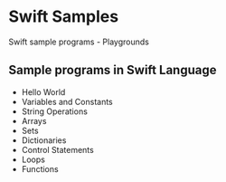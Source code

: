 # Swift Samples
Swift sample programs - Playgrounds

## Sample programs in Swift Language

* Hello World
* Variables and Constants
* String Operations
* Arrays
* Sets
* Dictionaries
* Control Statements
* Loops
* Functions
